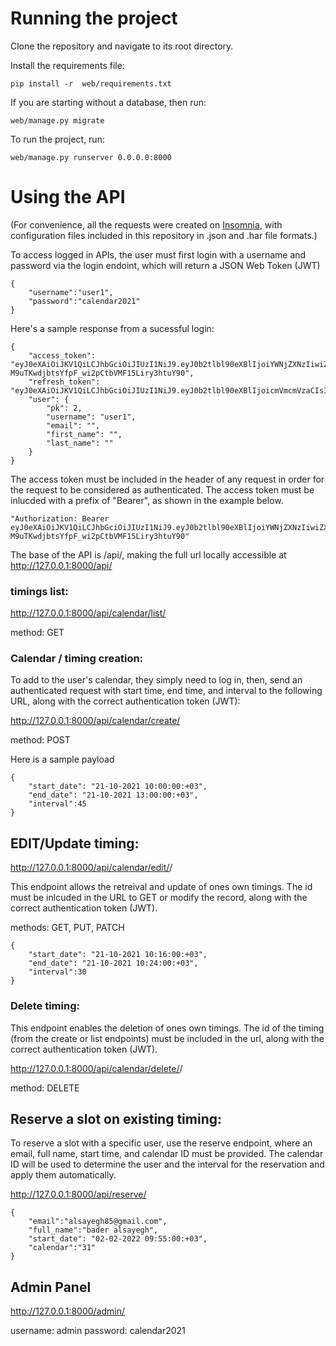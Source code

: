 # Running the project

Clone the repository and navigate to its root directory.

Install the requirements file:
```shell
pip install -r  web/requirements.txt
```

If you are starting without a database, then run:

```shell
web/manage.py migrate 
```

To run the project, run:
```shell
web/manage.py runserver 0.0.0.0:8000
```

# Using the API

(For convenience, all the requests were created on [Insomnia](https://insomnia.rest/), with configuration files included in this repository in .json and .har file formats.)

To access logged in APIs, the user must first login with a username and password via the login endoint, which will return a JSON Web Token (JWT)

```
{
	"username":"user1",
	"password":"calendar2021"
}
```

Here's a sample response from a sucessful login:
```
{
	"access_token": "eyJ0eXAiOiJKV1QiLCJhbGciOiJIUzI1NiJ9.eyJ0b2tlbl90eXBlIjoiYWNjZXNzIiwiZXhwIjoxNjQzODQxMjg5LCJpYXQiOjE2NDM4NDA5ODksImp0aSI6IjVmMWYxMmY0NjdhNjQ0NTliNDUzZDM2NzY4MDJiZmUwIiwidXNlcl9pZCI6Mn0.VYR-M9uTKwdjbtsYfpF_wi2pCtbVMF15Liry3htuY90",
	"refresh_token": "eyJ0eXAiOiJKV1QiLCJhbGciOiJIUzI1NiJ9.eyJ0b2tlbl90eXBlIjoicmVmcmVzaCIsImV4cCI6MTY0MzkyNzM4OSwiaWF0IjoxNjQzODQwOTg5LCJqdGkiOiIxOGJiNzZkZTM4NjQ0NmM2OGIwZTc2NmYyNGJhYTljMCIsInVzZXJfaWQiOjJ9.FMLuKmiGAStZuGPbquvt0XkzAyMBEP65orCGbsGI9v0",
	"user": {
		"pk": 2,
		"username": "user1",
		"email": "",
		"first_name": "",
		"last_name": ""
	}
}
```

The access token must be included in the header of any request in order for the request to be considered as authenticated.
The access token must be inlucded with a prefix of "Bearer", as shown in the example below.  
```
"Authorization: Bearer eyJ0eXAiOiJKV1QiLCJhbGciOiJIUzI1NiJ9.eyJ0b2tlbl90eXBlIjoiYWNjZXNzIiwiZXhwIjoxNjQzODQxMjg5LCJpYXQiOjE2NDM4NDA5ODksImp0aSI6IjVmMWYxMmY0NjdhNjQ0NTliNDUzZDM2NzY4MDJiZmUwIiwidXNlcl9pZCI6Mn0.VYR-M9uTKwdjbtsYfpF_wi2pCtbVMF15Liry3htuY90"
```


The base of the API is /api/, making the full url locally accessible at http://127.0.0.1:8000/api/

### timings list:
http://127.0.0.1:8000/api/calendar/list/

method: GET

### Calendar / timing creation:
To add to the user's calendar, they simply need to log in, then, send an authenticated request with start time, end time, and interval to the following URL, along with the correct authentication token (JWT):

http://127.0.0.1:8000/api/calendar/create/

method: POST

Here is a sample payload
```
{
	"start_date": "21-10-2021 10:00:00:+03",
	"end_date": "21-10-2021 13:00:00:+03",
	"interval":45
}
```


##  EDIT/Update timing:
http://127.0.0.1:8000/api/calendar/edit/<id>/

This endpoint allows the retreival and update of ones own timings. The id must be inlcuded in the URL to GET or modify the record, along with the correct authentication token (JWT).

methods: GET, PUT, PATCH

```
{
	"start_date": "21-10-2021 10:16:00:+03",
	"end_date": "21-10-2021 10:24:00:+03",
	"interval":30
}
```

### Delete  timing:
This endpoint enables the deletion of ones own timings.
The id of the timing (from the create or list endpoints) must be included in the url, along with the correct authentication token (JWT).

http://127.0.0.1:8000/api/calendar/delete/<id>/

method: DELETE


## Reserve a slot on existing timing:
To reserve a slot with a specific user, use the reserve endpoint, where an email, full name, start time, and calendar ID must be provided. The calendar ID will be used to determine the user and the interval for the reservation and apply them automatically.

http://127.0.0.1:8000/api/reserve/
```
{
	"email":"alsayegh85@gmail.com",
	"full_name":"bader alsayegh",
	"start_date": "02-02-2022 09:55:00:+03",
	"calendar":"31"
}	
```

## Admin Panel
http://127.0.0.1:8000/admin/

username: admin
password: calendar2021